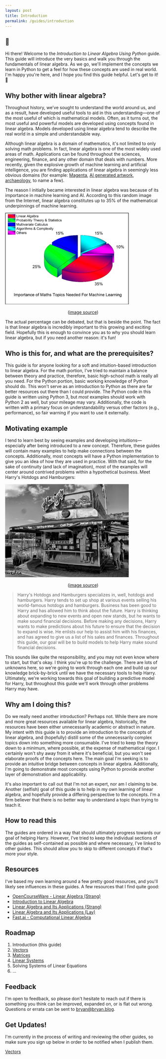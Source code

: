 ```yaml
---
layout: post
title: Introduction
permalink: /guides/introduction
---
```

## 👋

Hi there! Welcome to the _Introduction to Linear Algebra Using Python_ guide. This guide will introduce the very basics and walk you through the fundamentals of linear algebra. As we go, we'll implement the concepts we learn in Python to get a feel for how these concepts are used in real world. I'm happy you're here, and I hope you find this guide helpful. Let's get to it! 🚀

## Why bother with linear algebra?

Throughout history, we've sought to understand the world around us, and as a result, have developed useful tools to aid in this understanding—one of the most useful of which is mathematical models. Often, as it turns out, the most useful and powerful models are developed using concepts found in linear algebra. Models developed using linear algebra tend to describe the real world in a simple and understandable way.

Although linear algebra is a domain of mathematics, it's not limited to only solving math problems. In fact, linear algebra is one of the most widely used areas of math. Applications can be found throughout the sciences, engineering, finance, and any other domain that deals with numbers. More recently, given the explosive growth of machine learning and artificial intelligence, you are finding applications of linear algebra in seemingly less obvious domains (for example: [Magenta](https://magenta.tensorflow.org/), [AI generated artwork](https://www.nytimes.com/2018/10/22/arts/design/christies-art-artificial-intelligence-obvious.html), [archaeology](https://www.techrepublic.com/article/how-deep-learning-helps-archaeologists-rediscover-the-past/), to name a few).

The reason I initially became interested in linear algebra was because of its importance in machine learning and AI. According to this random image from the Internet, linear algebra constitutes up to 35% of the mathematical underpinnings of machine learning.

<span style="display: none">(outputs/Introduction_attach_1_image.png)</span>
<img src="outputs/Introduction_attach_1_image.png" width="400" alt="">
<figcaption style="display: block; text-align:center;">(<a href="https://towardsdatascience.com/the-mathematics-of-machine-learning-894f046c568">image source</a>)</figcaption>

The actual percentage can be debated, but that is beside the point. The fact is that linear algebra is incredibly important to this growing and exciting field. Hopefully this is enough to convince you as to why you should learn linear algebra, but if you need another reason: it's fun!

## Who is this for, and what are the prerequisites?

This guide is for anyone looking for a soft and intuition-based introduction to linear algebra. For the math portion, I've tried to maintain a balance between theory and practice, therefore, basic high-school math is really all you need. For the Python portion, basic working knowledge of Python should do. This won't serve as an introduction to Python as there are far better resources out there than I could provide. The Python code in this guide is written using Python 3, but _most_ examples should work with Python 2 as well, but your mileage may vary. Additionally, the code is written with a primary focus on understandability versus other factors (e.g., performance), so fair warning if you want to use it externally.

## Motivating example

I tend to learn best by seeing examples and developing intuitions—especially after being introduced to a new concept. Therefore, these guides will contain many examples to help make connections between the concepts. Additionally, most concepts will have a Python implementation to give you an idea of how they are used in practice. With that said, for the sake of continuity (and lack of imagination), most of the examples will center around contrived problems within a hypothetical business. Meet Harry's Hotdogs and Hamburgers:

<span style="display: none">(outputs/Introduction_attach_3_image.png)</span>
<img src="outputs/Introduction_attach_3_image.png" width="400" alt="">
<figcaption style="display: block; text-align:center;">(<a href="https://www.flickr.com/photos/sydneyhistory/6914445773/">image source</a>)</figcaption>

> Harry's Hotdogs and Hamburgers specializes in, well, hotdogs and hamburgers. Harry tends to set up shop at various events selling his world-famous hotdogs and hamburgers. Business has been good to Harry and has allowed him to think about the future. Harry is thinking about expanding to new events and open new stands, but he wants to make sound financial decisions. Before making any decisions, Harry wants to make predictions about his future to ensure that the decision to expand is wise. He enlists our help to assist him with his finances, and has agreed to give us a list of his sales and finances. Throughout this guide, our goal will be to build models to help Harry make sound financial decisions.

This sounds like quite the responsibility, and you may not even know where to start, but that's okay. I think you're up to the challenge. There are lots of unknowns here, so we're going to work through each one and build up our knowledge brick-by-brick until we have the necessary tools to help Harry. Ultimately, we're working towards this goal of building a predictive model for Harry, but throughout this guide we'll work through other problems Harry may have.

## Why am I doing this?

Do we really need another introduction? Perhaps not. While there are more and more great resources available for linear algebra, historically, the resources have been either unnecessarily academic or abstract in nature. My intent with this guide is to provide an introduction to the concepts of linear algebra, and (hopefully) distill some of the unnecessarily complex topics down into something more consumable. I've tried to keep the theory down to a minimum, where possible, at the expense of mathematical rigor. I certainly won't shy away from it where it's beneficial, but you won't see elaborate proofs of the concepts here. The main goal I'm seeking is to provide an intuitive bridge between concepts in linear algebra. Additionally, I'm going to demonstrate most concepts using Python to provide another layer of demonstration and applicability.

It's also important to call out that I'm not an expert, nor am I claiming to be. Another (selfish) goal of this guide is to help in my own learning of linear algebra, and hopefully provide a differing perspective to the concepts. I'm a firm believer that there is no better way to understand a topic than trying to teach it.

## How to read this
The guides are ordered in a way that should ultimately progress towards our goal of helping Harry. However, I've tried to keep the individual sections of the guides as self-contained as possible and where necessary, I've linked to other guides. This should allow you to skip to different concepts if that's more your style.

## Resources
I've based my own learning around a few pretty good resources, and you'll likely see influences in these guides. A few resources that I find quite good:

  - [OpenCourseWare - Linear Algebra (Strang)](https://ocw.mit.edu/courses/mathematics/18-06-linear-algebra-spring-2010/)
  - [Introduction to Linear Algebra](https://www.amazon.com/Introduction-Linear-Algebra-Gilbert-Strang/dp/0980232775/ref=sr_1_3?ie=UTF8&qid=1546402813&sr=8-3&keywords=introduction+to+linear+algebra)
  - [Linear Algebra and Its Applications (Strang)](https://www.amazon.com/Linear-Algebra-Its-Applications-4th/dp/0030105676/ref=sr_1_2?ie=UTF8&qid=1546402861&sr=8-2&keywords=linear+algebra+strang)
  - [Linear Algebra and Its Applications (Lay)](https://www.amazon.com/Linear-Algebra-Its-Applications-5th/dp/032198238X/ref=sr_1_4?ie=UTF8&qid=1546402914&sr=8-4&keywords=linear+algebra+textbook)
  - [Fast.ai - Computational Linear Algebra](https://www.fast.ai/2017/07/17/num-lin-alg/)

## Roadmap
1. Introduction (this guide)
2. [Vectors](vectors)
3. [Matrices](matrices)
4. [Linear Systems](linear-systems)
5. Solving Systems of Linear Equations
6. ...

## Feedback
I'm open to feedback, so please don't hesitate to reach out if there is something you think can be improved, expanded on, or is flat out wrong. Questions or errata can be sent to <bryan@bryan.blog>.

## Get Updates!

I'm currently in the process of writing and reviewing the other guides, so make sure you sign up below in order to be notified when I publish them. 

<nav class="links">
    <a href="vectors" class="next">Vectors</a>
</nav>
